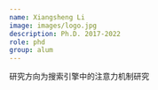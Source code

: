 ```yaml
---
name: Xiangsheng Li
image: images/logo.jpg
description: Ph.D. 2017-2022 
role: phd 
group: alum
--- 
```


研究方向为搜索引擎中的注意力机制研究